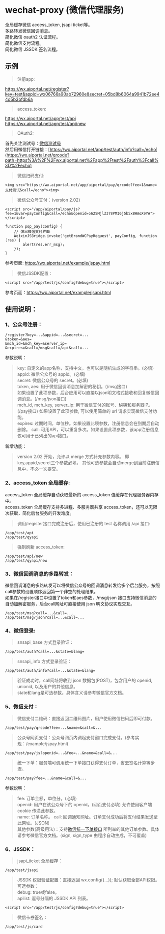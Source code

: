 # wechat-proxy (微信代理服务)

全局缓存微信 access_token, jsapi ticket等。  
多路转发微信回调消息。  
简化微信 oauth2 认证流程。  
简化微信支付流程。  
简化微信 JSSDK 签名流程。  

## 示例

> 注册app:
  
  https://wx.aiportal.net/register?key=test&appid=wx06766a90ab72960e&secret=05bd8b6064a9941b72ee44d5b3bfdb6a

> access_token:   
  
  https://wx.aiportal.net/app/test/api  
  https://wx.aiportal.net/app/test/api/new
  
> OAuth2:  
  
  首先关注测试号：[微信测试号](http://mmbiz.qpic.cn/mmbiz_jpg/lgEc2N7A7WB5fepEujANMWCLDLGCZjKX2EqjWXObAMN85Jdo7L4h8MuMpecvQWicViawn7nW3YlcRmvzhNjGLscA/0)  
  然后用微信打开链接：[https://wx.aiportal.net/app/test/auth/info?call=/echo](https://wx.aiportal.net/qrcode?path=https%3A%2F%2Fwx.aiportal.net%2Fapp%2Ftest%2Fauth%3Fcall%3D%2Fecho)

> 微信扫码支付:
  
    <img src="https://wx.aiportal.net/app/aiportal/pay/qrcode?fee=1&name=支付测试&call=/echo"><img>

> 微信公众号支付：(version 2.02)
  
    <script src="/app/aiportal/pay/js?fee=1&var=payConfig&call=/echo&openid=o62SMjlZ378PMI6j5b5x8HAoX9YA"></script>

    function pop_pay(config) {
        // 弹出微信支付界面
        WeixinJSBridge.invoke('getBrandWCPayRequest', payConfig, function (res) {
            alert(res.err_msg);
        });
    }
    
  参考页面: <https://wx.aiportal.net/example/jspay.html>

> 微信JSSDK配置：

    <script src="/app/test/js/config?debug=true"></script>

  参考页面：<https://wx.aiportal.net/example/jsapi.html>

## 使用说明：

### 1、公众号注册：
    /register?key=...&appid=...&secret=...
    &token=&aes=
    &mch_id=&mch_key=&server_ip=
	&expires=&call=/msg&call=/api&call=...

参数说明：  
 > key: 自定义的app名称，支持中文，也可以是随机生成的字符串。(必填)   
 > appid: 微信公众号的 appid。(必填)  
 > secret: 微信公众号的 secret。(必填)  
 > token, aes: 用于微信回调消息加解密的秘钥。(/msg接口)  
 如果设置了此项参数，后台应用可以直接以json明文格式接收和回复微信回调消息。(/msg/json接口)   
 > mch_id, mch_key, server_ip: 用于微信支付的账号、秘钥和服务器IP。(/pay接口)
 如果设置了此项参数, 可以使用简单的 url 请求实现微信支付功能。  
 > expires: 过期时间，单位秒。如果设置此项参数，注册信息会在到期后自动删除。
 > call: 可用API，可以重复多次。如果设置此项参数，该app注册信息仅可用于已列出的api接口。

新增功能：
 > version 2.02 开始，允许以 merge 方式补充参数内容。
 即key,appid,secret三个参数必填，
 其他可选参数会自动merge到当前注册信息中，不必一次提交。
    
### 2、access_token 全局缓存:
access_token 全局缓存自动获取最新的 access_token 值缓存在代理服务器内存中。  
access_token 全局缓存支持多进程、多服务器共享 access_token，还可以无限次获取，简化后台服务的开发难度。

> 调用/register接口完成注册后，使用已注册的 test 名称调用 /api 接口:

    /app/test/api
    /app/test/qyapi

> 强制刷新 access_token:  

    /app/test/api/new
    /app/test/qyapi/new

### 3、微信回调消息的多路转发：  

微信回调消息的多路转发可以将微信公众号的回调消息转发给多个后台服务，按照call参数的设置顺序返回第一个非空的处理结果。  
如果在/register接口中设置了token和aes参数，/msg/json 接口支持微信消息的自动加解密服务，后台call网址可直接使用 json 明文协议实现交互。    

    /app/test/msg?call=...&call=...  
    /app/test/msg/json?call=...&call=...

### 4、微信登录:

> snsapi_base 方式登录验证：  
    
    /app/test/auth?call=...&state=&lang=

> snsapi_info 方式登录验证：

    /app/test/auth/info?call=...&state=&lang=

> 验证成功时，call网址将收到 json 数据包(POST)，包含用户的 openid, unionid, 以及用户的其他信息。  
> state和lang是可选参数，具体含义请参考微信官方文档。  

### 5、微信支付：

>微信支付二维码：直接返回二维码图片，用户使用微信扫码后即可付款。
    
    /app/test/pay/qrcode?fee=...&name=&call=&...
    
>公众号网页支付：公众号网页内调起支付窗口完成支付。(参考实现：/example/jspay.html)
    
    /app/test/pay/js?openid=...&fee=...&name=&call=&...

>统一下单：服务端可调用统一下单接口获得支付订单，省去签名计算等步骤。

    /app/test/pay?fee=...&name=&call=&...

参数说明：
> fee: 订单金额，单位分。(必填)  
> openid: 用户在该公众号下的 openid。(网页支付必填) 允许使用客户端 cookie 传递此参数。  
> name: 订单名称。
> call: 回调通知网址。订单支付成功后将支付结果发送至此网址。(JSON)  
> 其他参数(高级用法)：支持[微信统一下单接口](https://www.google.com.hk/url?sa=t&rct=j&q=&esrc=s&source=web&cd=1&ved=0ahUKEwiToMqf1aPWAhWLxrwKHZEMBXEQFggnMAA&url=https%3A%2F%2Fpay.weixin.qq.com%2Fwiki%2Fdoc%2Fapi%2Fjsapi.php%3Fchapter%3D9_1&usg=AFQjCNEaVYHJTMZBzBO8zk_BbWFVCKfXwQ)
所列举的其他订单参数。具体请参考微信官方文档。(sign, sign_type 由程序自动生成，不可覆盖)

### 6、JSSDK：

> jsapi_ticket 全局缓存：

    /app/test/jsapi

> JSSDK 权限验证配置：直接返回 wx.config({...}); 默认获取全部API权限。  
> 可选参数：  
> debug: true或false。  
> apilist: 逗号分隔的 JSSDK API 列表。

    <script src="/app/test/js/config?debug=true"></script>

> 微信卡券签名：
   
    /app/test/js/card
   
